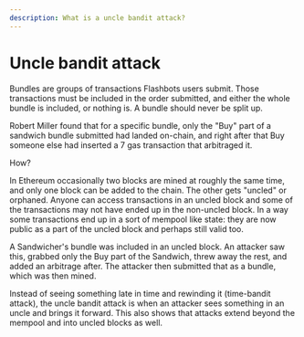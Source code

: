 ```yaml
---
description: What is a uncle bandit attack?
---
```


# Uncle bandit attack

Bundles are groups of transactions Flashbots users submit. Those transactions must be included in the order submitted, and either the whole bundle is included, or nothing is. A bundle should never be split up.

Robert Miller found that for a specific bundle, only the "Buy" part of a sandwich bundle submitted had landed on-chain, and right after that Buy someone else had inserted a 7 gas transaction that arbitraged it.

How?

In Ethereum occasionally two blocks are mined at roughly the same time, and only one block can be added to the chain. The other gets "uncled" or orphaned. Anyone can access transactions in an uncled block and some of the transactions may not have ended up in the non-uncled block. In a way some transactions end up in a sort of mempool like state: they are now public as a part of the uncled block and perhaps still valid too.

A Sandwicher's bundle was included in an uncled block. An attacker saw this, grabbed only the Buy part of the Sandwich, threw away the rest, and added an arbitrage after. The attacker then submitted that as a bundle, which was then mined.

Instead of seeing something late in time and rewinding it \(time-bandit attack\), the uncle bandit attack is when an attacker sees something in an uncle and brings it forward. This also shows that attacks extend beyond the mempool and into uncled blocks as well.

